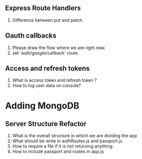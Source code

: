 ## Express Route Handlers

1. Difference between put and patch.

## Oauth callbacks

1. Please draw the flow where we are right now.
2. set 'auth/google/callback' route.

## Access and refresh tokens

1. What is access token and refresh token ?
2. How to log user data on console?

# Adding MongoDB

## Server Structure Refactor

1. What is the overall structure in which we are dividing the app
2. What should be write in authRoutes.js and passport.js
3. How to require a file if it is not returning anything.
4. How to include passport and routes in app.js
